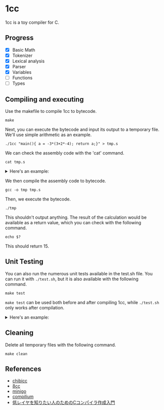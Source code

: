 # 1cc
1cc is a toy compiler for C.

## Progress
- [x] Basic Math
- [x] Tokenizer
- [X] Lexical analysis
- [X] Parser
- [X] Variables
- [ ] Functions
- [ ] Types

## Compiling and executing
Use the makefile to compile 1cc to bytecode.
```shell
make
```
Next, you can execute the bytecode and input its output to a temporary file. We'll use simple arithmetic as an example.
```shell
./1cc "main(){ a = -3*(3+2*-4); return a;}" > tmp.s
```
We can check the assembly code with the 'cat' command.
```shell
cat tmp.s
```
<details>
<summary>Here's an example:</summary>
  
```asm
.intel_syntax noprefix
  .globl main
main:
  push rbp
  mov rbp, rsp
  sub rsp, 16
  lea rax, [rbp-8]
  push rax
  mov rax, 4
  neg rax
  push rax
  mov rax, 2
  pop rdi
  imul rax, rdi
  push rax
  mov rax, 3
  pop rdi
  add rax, rdi
  push rax
  mov rax, 3
  neg rax
  pop rdi
  imul rax, rdi
  pop rdi
  mov [rdi], rax
  lea rax, [rbp-8]
  mov rax, [rax]
  mov rsp, rbp
  pop rbp
  ret
```
</details>

We then compile the assembly code to bytecode.
```shell
gcc -o tmp tmp.s
```
Then, we execute the bytecode.
```shell
./tmp
```
This shouldn't output anything. The result of the calculation would be available as a return value, which you can check with the following command.
```shell
echo $?
```
This should return 15.

## Unit Testing
You can also run the numerous unit tests available in the test.sh file. You can run it with ``./test.sh``, but it is also available with the following command.
```shell
make test
```
``make test`` can be used both before and after compiling 1cc, while ``./test.sh`` only works after compilation.

<details>
<summary>Here's an example:</summary>
  
```
sh ./test.sh
main() { return 0; } => 0
main() { return 42; } => 42
main() { return 3 * (2 + 3); } => 15
main() { return 8 / (1 + 1); } => 4
main() { return (7 + 3) * (9 - 8) / 1; } => 10
main() { return 10 * (1 + 2) / 3; } => 10
main() { return 1 + 2 * 3 + 4; } => 11
main() { return 2 * 3 + 2 * 4; } => 14
main() { return 24 / 4 + 4; } => 10
main() { return 1 + 10 / 2; } => 6
main() { return 3 * (2 + (1 + 4)); } => 21
main() { return (2 + 2) * (3 - 1); } => 8
main() { return (2 + 4) * (1 + 5); } => 36
main() { return ((((3)))); } => 3
main() { return 3 * (+3 - 1); } => 6
main() { return -3 + (2 * 5); } => 7
main() { return 10 / +2; } => 5
main() { return -3 * (-4 + -1); } => 15
main() { return   1 +  2+ 3 +4+5+   6 + 7   +8+9  +  10; } => 55
main() { return   (   5   +   5  )  *  (   5  +   5   ); } => 100
main() { return 0==1; } => 0
main() { return 42==42; } => 1
main() { return 0!=1; } => 1
main() { return 42!=42; } => 0
main() { return 0<1; } => 1
main() { return 1<1; } => 0
main() { return 2<1; } => 0
main() { return 0<=1; } => 1
main() { return 1<=1; } => 1
main() { return 2<=1; } => 0
main() { return 1>0; } => 1
main() { return 1>1; } => 0
main() { return 1>2; } => 0
main() { return 1>=0; } => 1
main() { return 1>=1; } => 1
main() { return 1>=2; } => 0
main() { a=3; return a; } => 3
main() { a=3; z=5; return a+z; } => 8
main() { a=b=3; return a+b; } => 6
main() { a=3*5; return a; } => 15
main() { a=4*8*5; b=16*2; return a/b; } => 5
main() { foo=1; bar=2+3; return foo+bar; } => 6
main() { abc=10; xyz=5; return abc-xyz; } => 5
main() { foo=3; foo=foo*2; return foo; } => 6
main() { hello=7; world=hello*2; return hello+world; } => 21
main() { variable1=25; variable2=variable1*4; return variable2; } => 100
main() { x123=21; y456=x123*2; return y456; } => 42
main() { return 42; } => 42
main() { return 5; return 8; } => 5
main() { a=3; b=5*6-8; return a+b/2; } => 14
main() { return 2*5; } => 10
main() { a=10; return a-3; } => 7
main() { return 3*5; a=99; } => 15
main() { if (1) return 42; return 0; } => 42
main() { if (0) return 42; return 0; } => 0
main() { if (2-1) return 1; return 0; } => 1
main() { if (1-1) return 1; return 0; } => 0
main() { a=5; if (a) return a; return 0; } => 5
main() { a=0; if (a) return a; return 10; } => 10
main() { if (1) return 42; else return 24; } => 42
main() { if (0) return 42; else return 24; } => 24
main() { if (1==1) return 10; else return 20; } => 10
main() { if (1==2) return 10; else return 20; } => 20
main() { a=3; if (a>5) return 1; else return a; } => 3
main() { a=3; b=4; if (a>b) return a; else return a+b; } => 7
main() { i=0; while (i<10) i=i+1; return i; } => 10
main() { i=0; while (i<3) i=i+1; return i; } => 3
main() { i=0; while (i<0) i=i+1; return i; } => 0
main() { i=1; while (i<10) i=i*2; return i; } => 16
main() { for (i=0; i<5; i=i+1) j=i; return j; } => 4
main() { for (i=0; i<=10; i=i+1) ; return i; } => 11
main() { sum=0; for (i=1; i<=9; i=i+1) sum=sum+i; return sum; } => 45
main() { j=99; for (i=0; i<0; i=i+1) j=i; return j; } => 99
main() { i=0; for (; i<5; i=i+1) ; return i; } => 5
main() { for (i=0; ; i=i+1) if (i>=10) return i; } => 10
main() { for (i=1; i<=3; i=i+1) if (i==3) return i*2; return 0; } => 6
main() { i=1; while (i<5) if (i==4) return i; else i=i+1; return 0; } => 4
main() { if (1) for (i=0; i<10; i=i+1) j=i+1; else j=0; return j; } => 10
main() { if (3>2) if (1<2) return 1; return 0; } => 1
main() { for (i=0; i<3; i=i+1) for (j=0; j<2; j=j+1) k=i*2+j; return k; } => 5
main() { a=3; b=5; if (a<b) return a*b; else return a+b; } => 15
main() { n=4; sum=0; for (i=1; i<=n; i=i+1) sum=sum+i*i; return sum; } => 30
main() { x=2; result=1; for (i=0; i<x; i=i+1) result=result*2; return result; } => 4
func() { return 42; } main() { return func(); } => 42
func() { return 0; } main() { return func(); } => 0
getValue() { return 5; } main() { return getValue(); } => 5
add(x, y) { return x + y; } main() { return add(3, 4); } => 7
mul(a, b) { return a * b; } main() { return mul(2, 3); } => 6
sub(x, y) { return x - y; } main() { return sub(5, 4); } => 1
div(x, y) { return x / y; } main() { return div(10, 5); } => 2
sum3(a, b, c) { return a + b + c; } main() { return sum3(7, 8, 9); } => 24
product3(x, y, z) { return x * y * z; } main() { return product3(3, 4, 5); } => 60
double(x) { return x * 2; } main() { a = 5; return double(a); } => 10
addOne(n) { return n + 1; } main() { x = 7; return addOne(x); } => 8
add(x, y) { return x + y; } mul(a, b) { return a * b; } main() { return add(mul(2, 3), mul(3, 3)); } => 15
square(x) { return x * x; } add(a, b) { return a + b; } main() { return add(square(2), square(3)) - 3; } => 10
max(x, y) { if (x > y) return x; else return y; } main() { return max(2, 3); } => 3
max(x, y) { if (x > y) return x; else return y; } main() { return max(5, 3); } => 5
factorial(n) { result = 1; for (i = 1; i <= n; i = i + 1) result = result * i; return result; } main() { return factorial(3); } => 6
fib(n) { if (n <= 1) return n; return fib(n-1) + fib(n-2); } main() { return fib(5); } => 5
fact(n) { if (n <= 1) return 1; return n * fact(n-1); } main() { return fact(5); } => 120
sum(n) { if (n <= 0) return 0; return n + sum(n-1); } main() { return sum(10); } => 55
All tests succeeded 🎉
```
</details>

## Cleaning
Delete all temporary files with the following command.
```shell
make clean
```

## References
- [chibicc](https://github.com/rui314/chibicc)
- [8cc](https://github.com/rui314/8cc)
- [minigo](https://github.com/d0iasm/minigo)
- [compilium](https://github.com/hikalium/compilium)
- [低レイヤを知りたい人のためのCコンパイラ作成入門](https://www.sigbus.info/compilerbook)
